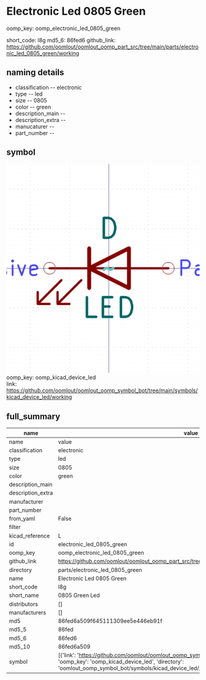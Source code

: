 # Electronic Led 0805 Green
oomp_key: oomp_electronic_led_0805_green 


short_code: l8g
md5_6: 86fed6
github_link: https://github.com/oomlout/oomlout_oomp_part_src/tree/main/parts/electronic_led_0805_green/working
## naming details
* classification -- electronic
* type -- led
* size -- 0805
* color -- green
* description_main -- 
* description_extra -- 
* manucaturer -- 
* part_number -- 



## symbol

![](symbol/0/working/working_600.png)  
oomp_key: oomp_kicad_device_led  
link: https://github.com/oomlout/oomlout_oomp_symbol_bot/tree/main/symbols/kicad_device_led/working  


## full_summary
| name | value | 
| --- | --- | 
| name | value | 
| classification | electronic | 
| type | led | 
| size | 0805 | 
| color | green | 
| description_main |  | 
| description_extra |  | 
| manufacturer |  | 
| part_number |  | 
| from_yaml | False | 
| filter |  | 
| kicad_reference | L | 
| id | electronic_led_0805_green | 
| oomp_key | oomp_electronic_led_0805_green | 
| github_link | https://github.com/oomlout/oomlout_oomp_part_src/tree/main/parts/electronic_led_0805_green/working | 
| directory | parts/electronic_led_0805_green | 
| name | Electronic Led 0805 Green | 
| short_code | l8g | 
| short_name | 0805 Green Led | 
| distributors | [] | 
| manufacturers | [] | 
| md5 | 86fed6a509f645111309ee5e446eb91f | 
| md5_5 | 86fed | 
| md5_6 | 86fed6 | 
| md5_10 | 86fed6a509 | 
| symbol | [{'link': 'https://github.com/oomlout/oomlout_oomp_symbol_bot/tree/main/symbols/kicad_device_led', 'oomp_key': 'oomp_kicad_device_led', 'directory': 'oomlout_oomp_symbol_bot/symbols/kicad_device_led//working/working.kicad_sym'}] | 
